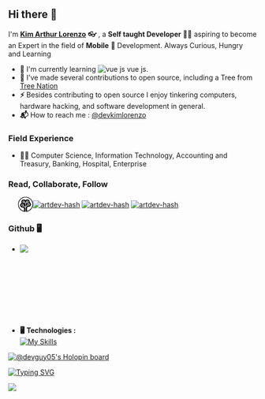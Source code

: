 ### <h2>**Hi there** **:wave:**</h2>
I'm **[Kim Arthur Lorenzo](https://www.lorenzokimarthur.com/)** **:eyeglasses:** , a **Self taught Developer** :man_technologist: aspiring to become an Expert in the field of **Mobile** :iphone: Development. Always Curious, Hungry and Learning 
<br>

- **:telescope:** I'm currently learning <img src="https://www.vectorlogo.zone/logos/vuejs/vuejs-icon.svg" alt="vue js" width="13" height="12"/> vue js. 
- **:seedling:** I've made several contributions to open source, including a Tree from <a href="https://tree-nation.com/trees/view/4050126" target="blank"> Tree Nation </a>
- **:zap:** Besides contributing to open source I enjoy tinkering computers, hardware hacking, and software development in general.
- **:mailbox_with_mail:** How to reach me : [@devkimlorenzo](https://twitter.com/devkimlorenzo)

### Field Experience

- **:man_technologist:** Computer Science, Information Technology, Accounting and Treasury, Banking, Hospital, Enterprise

### Read, Collaborate, Follow

&nbsp;&nbsp;&nbsp;&nbsp; <a href="https://tree-nation.com/trees/view/4050126" target="blank"><img align="center" src="./src/img/treenation.png" alt="artdev-hash" height="30" width="30" /><a href="https://www.lorenzokimarthur.com/" target="blank"><img align="center" src="https://cdn.jsdelivr.net/npm/simple-icons@3.0.1/icons/vue-dot-js.svg" alt="artdev-hash" height="30" width="40" /></a>
         <a href="https://dev.to/artdevhash" target="blank"><img align="center" src="https://cdn.jsdelivr.net/npm/simple-icons@3.0.1/icons/dev-dot-to.svg" alt="artdev-hash" height="30" width="40" /></a>  <a href="https://twitter.com/devkimlorenzo" target="blank"><img align="center" src="https://cdn.jsdelivr.net/npm/simple-icons@3.0.1/icons/twitter.svg" alt="artdev-hash" height="30" width="40" /></a>

### Github **:desktop_computer:**
-
    <a href="https://github.com/anuraghazra/github-readme-stats" title="Go to Source">
      <img align="left" width=390 src="https://github-readme-stats.vercel.app/api?username=artdev-hash&show_icons=true&theme=ocean_dark&border_color=61dafb&hide_border=true" />
    </a>

<br><br><br><br><br><br><br>


- **:desktop_computer:** **Technologies :**<br>
[![My Skills](https://skillicons.dev/icons?i=visualstudio,vscode,git,devto,linux,bash,md,html,css,dotnet,php,mysql,js,wordpress,nodejs,flutter,dart,vue,vite,firebase,cloudflare,tailwindcss,mongodb)](https://skillicons.dev)

[![@devguy05's Holopin board](https://holopin.io/api/user/board?user=devguy05)](https://holopin.io/@devguy05)

[![Typing SVG](https://readme-typing-svg.demolab.com?font=Fira+Code&pause=1000&color=188AF7FF&width=435&lines=Developer;Curious%2C+Hungry%2C+Learner;Technology%2C+Finance%2C+Investing)](https://git.io/typing-svg)

<p align="left"><img src="https://komarev.com/ghpvc/?username=artdev-hashf&color=blue&style=flat-square&label=Profile Views"/></p>
